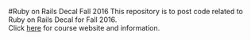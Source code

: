 #Ruby on Rails Decal Fall 2016
This repository is to post code related to Ruby on Rails Decal for Fall 2016.  
Click [here][1] for course website and information.

[1]: http://www.railsdecal.com/
